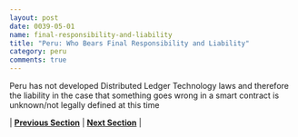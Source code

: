 ```yaml
---
layout: post
date: 0039-05-01
name: final-responsibility-and-liability
title: "Peru: Who Bears Final Responsibility and Liability"
category: peru
comments: true
---
```


Peru has not developed Distributed Ledger Technology laws and therefore the liability in the case that something goes wrong in a smart contract is unknown/not legally defined at this time

| **[Previous Section]( https://neo-project.github.io/global-blockchain-compliance-hub//peru/peru-privacy-and-data-protection.html)** | **[Next Section]( https://neo-project.github.io/global-blockchain-compliance-hub//peru/peru-smart-contracts.html)** |
